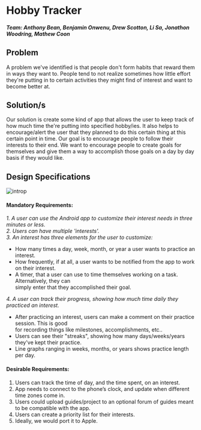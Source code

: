 # Hobby Tracker

##### Team: 	Anthony Bean, Benjamin Onwenu, Drew Scotton, Li Sa, Jonathon Woodring, Mathew Coon

## Problem
A problem we've identified is that people don't form habits that reward them in ways they want to. People tend to not realize sometimes how little effort they're putting in to certain activities they might find of interest and want to become better at.

## Solution/s
Our solution is create some kind of app that allows the user to keep track of how much time the're putting into specified hobby/ies. It also helps to encourage/alert the user that they planned to do this certain thing at this certain point in time. Our goal is to encourage people to follow their interests to their end. We want to encourage people to create goals for themselves and give them a way to accomplish those goals on a day by day basis if they would like. 

## Design Specifications

![introp](https://user-images.githubusercontent.com/45779417/51298114-35af3b80-19f1-11e9-9c4a-a09cc4479712.png)

#### Mandatory Requirements:
*1. A user can use the Android app to customize their interest needs in three minutes or less.*\
*2. Users can have multiple 'interests'.*\
*3. An interest has three elements for the user to customize:* 
- How many times a day, week, month, or year a user wants to practice an interest.
- How frequently, if at all, a user wants to be notified from the app to work on their interest.
- A timer, that a user can use to time themselves working on a task. Alternatively, they can\
simply enter that they accomplished their goal. 

*4. A user can track their progress, showing how much time daily they practiced an interest.*
- After practicing an interest, users can make a comment on their practice session. This is good\
for recording things like milestones, accomplishments, etc.. 
- Users can see their "streaks", showing how many days/weeks/years they've kept their practice.
- Line graphs ranging in weeks, months, or years shows practice length per day.


#### Desirable Requirements:
1. Users can track the time of day, and the time spent, on an interest.
2. App needs to connect to the phone’s clock, and update when different time zones come in.
3. Users could upload guides/project to an optional forum of guides meant to be compatible with the app.
4. Users can create a priority list for their interests.
5. Ideally, we would port it to Apple.
